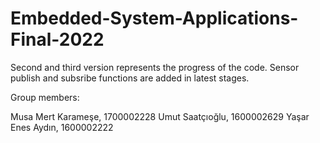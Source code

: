 # Embedded-System-Applications-Final-2022
Second and third version represents the progress of the code. Sensor publish and subsribe functions are added in latest stages.

Group members:

Musa Mert Karameşe, 1700002228
Umut Saatçıoğlu, 1600002629
Yaşar Enes Aydın, 1600002222
